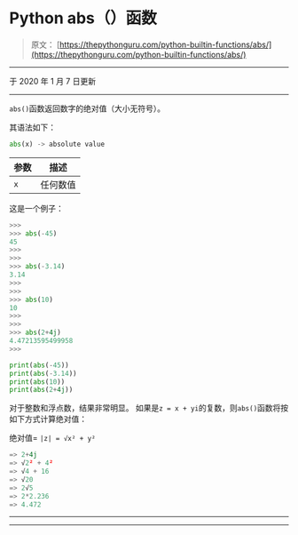 # Python abs（）函数

> 原文： [https://thepythonguru.com/python-builtin-functions/abs/](https://thepythonguru.com/python-builtin-functions/abs/)

* * *

于 2020 年 1 月 7 日更新

* * *

`abs()`函数返回数字的绝对值（大小无符号）。

其语法如下：

```py
abs(x) -> absolute value

```

| 参数 | 描述 |
| --- | --- |
| `x` | 任何数值 |

这是一个例子：

```py
>>> 
>>> abs(-45)
45
>>>
>>> 
>>> abs(-3.14)
3.14
>>> 
>>> 
>>> abs(10)
10
>>> 
>>> 
>>> abs(2+4j)
4.47213595499958
>>>

```

```py
print(abs(-45))
print(abs(-3.14))
print(abs(10))
print(abs(2+4j)) 
```

对于整数和浮点数，结果非常明显。 如果是`z = x + yi`的复数，则`abs()`函数将按如下方式计算绝对值：

绝对值= `|z| = √x² + y²`

```py
=> 2+4j
=> √2² + 4²
=> √4 + 16
=> √20
=> 2√5
=> 2*2.236
=> 4.472

```

* * *

* * *